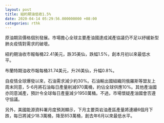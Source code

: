 ```yaml
---
layout: post
title: 紐約期油低收1.5%
date: 2020-04-14 05:29:56.000000000 +08:00
categories: rthk
---
```


原油期貨價格個別發展。市場擔心全球主要產油國達成減產協議仍不足以紓緩新型肺炎疫情對需求的破壞。

紐約期油收市報每桶22.41美元，跌35美仙，跌幅1.5%，創本月初以來最低水平。

布蘭特期油收市報每桶31.74美元，升26美仙，升幅0.8%。

自疫情全球爆發以來，石油需求減少約30%。石油輸出國組織同俄羅斯等盟友上周末同意，5-6月將石油每日產量削減970萬桶，約佔全球供應10%。其他產油國亦同意減產，預計令全球每日產量減少1950萬桶。不過，市場懷疑產油國會否遵守協議。

另外，美國能源資料署月度預測顯示，下月主要頁岩油產區產量將連續6個月下跌，每日將減少18.3萬桶，降至853萬桶，創去年6月以來最低水平。

